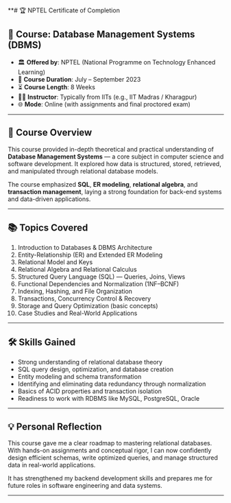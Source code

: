 **# 🏆 NPTEL Certificate of Completion

## 📘 Course: **Database Management Systems (DBMS)**

- 🏛️ **Offered by**: NPTEL (National Programme on Technology Enhanced Learning)  
- 📅 **Course Duration**: July – September 2023  
- ⏳ **Course Length**: 8 Weeks  
- 🧑‍🏫 **Instructor**: Typically from IITs (e.g., IIT Madras / Kharagpur)  
- 🌐 **Mode**: Online (with assignments and final proctored exam)

---

## 🧠 Course Overview

This course provided in-depth theoretical and practical understanding of **Database Management Systems** — a core subject in computer science and software development. It explored how data is structured, stored, retrieved, and manipulated through relational database models.

The course emphasized **SQL**, **ER modeling**, **relational algebra**, and **transaction management**, laying a strong foundation for back-end systems and data-driven applications.

---

## 📚 Topics Covered

1. Introduction to Databases & DBMS Architecture  
2. Entity-Relationship (ER) and Extended ER Modeling  
3. Relational Model and Keys  
4. Relational Algebra and Relational Calculus  
5. Structured Query Language (SQL) — Queries, Joins, Views  
6. Functional Dependencies and Normalization (1NF–BCNF)  
7. Indexing, Hashing, and File Organization  
8. Transactions, Concurrency Control & Recovery  
9. Storage and Query Optimization (basic concepts)  
10. Case Studies and Real-World Applications  

---

## 🛠️ Skills Gained

- Strong understanding of relational database theory  
- SQL query design, optimization, and database creation  
- Entity modeling and schema transformation  
- Identifying and eliminating data redundancy through normalization  
- Basics of ACID properties and transaction isolation  
- Readiness to work with RDBMS like MySQL, PostgreSQL, Oracle

---

## 💡 Personal Reflection

This course gave me a clear roadmap to mastering relational databases. With hands-on assignments and conceptual rigor, I can now confidently design efficient schemas, write optimized queries, and manage structured data in real-world applications.

It has strengthened my backend development skills and prepares me for future roles in software engineering and data systems.

---

